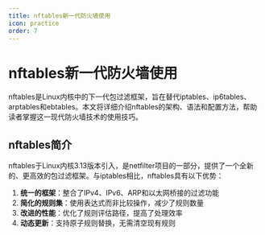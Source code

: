 ```yaml
---
title: nftables新一代防火墙使用
icon: practice
order: 7
---
```


# nftables新一代防火墙使用

nftables是Linux内核中的下一代包过滤框架，旨在替代iptables、ip6tables、arptables和ebtables。本文将详细介绍nftables的架构、语法和配置方法，帮助读者掌握这一现代防火墙技术的使用技巧。

## nftables简介

nftables于Linux内核3.13版本引入，是netfilter项目的一部分，提供了一个全新的、更高效的包过滤框架。与iptables相比，nftables具有以下优势：

1. **统一的框架**：整合了IPv4、IPv6、ARP和以太网桥接的过滤功能
2. **简化的规则集**：使用表达式而非比较操作，减少了规则数量
3. **改进的性能**：优化了规则评估路径，提高了处理效率
4. **动态更新**：支持原子规则替换，无需清空现有规则
